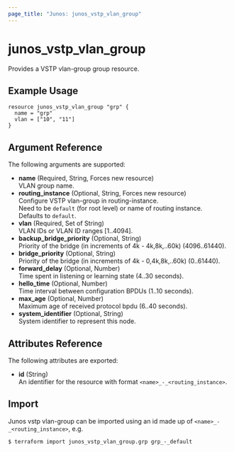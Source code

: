 ```yaml
---
page_title: "Junos: junos_vstp_vlan_group"
---
```


# junos_vstp_vlan_group

Provides a VSTP vlan-group group resource.

## Example Usage

```hcl
resource junos_vstp_vlan_group "grp" {
  name = "grp"
  vlan = ["10", "11"]
}
```

## Argument Reference

The following arguments are supported:

- **name** (Required, String, Forces new resource)  
  VLAN group name.
- **routing_instance** (Optional, String, Forces new resource)  
  Configure VSTP vlan-group in routing-instance.  
  Need to be `default` (for root level) or name of routing instance.  
  Defaults to `default`.
- **vlan** (Required, Set of String)  
  VLAN IDs or VLAN ID ranges [1..4094].
- **backup_bridge_priority** (Optional, String)  
  Priority of the bridge (in increments of 4k - 4k,8k,..60k) (4096..61440).
- **bridge_priority** (Optional, String)  
  Priority of the bridge (in increments of 4k - 0,4k,8k,..60k) (0..61440).
- **forward_delay** (Optional, Number)  
  Time spent in listening or learning state (4..30 seconds).
- **hello_time** (Optional, Number)  
  Time interval between configuration BPDUs (1..10 seconds).
- **max_age** (Optional, Number)  
  Maximum age of received protocol bpdu (6..40 seconds).
- **system_identifier** (Optional, String)  
  System identifier to represent this node.

## Attributes Reference

The following attributes are exported:

- **id** (String)  
  An identifier for the resource with format `<name>_-_<routing_instance>`.

## Import

Junos vstp vlan-group can be imported using an id made up of `<name>_-_<routing_instance>`, e.g.

```shell
$ terraform import junos_vstp_vlan_group.grp grp_-_default
```
